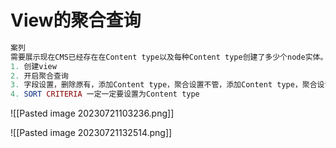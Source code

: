 # View的聚合查询
```php
案列
需要展示现在CMS已经存在在Content type以及每种Content type创建了多少个node实体。
1. 创建view
2. 开启聚合查询
3. 字段设置，删除原有，添加Content type，聚合设置不管，添加Content type，聚合设置为Count
4. SORT CRITERIA 一定一定要设置为Content type
```
![[Pasted image 20230721103236.png]]



![[Pasted image 20230721132514.png]]

